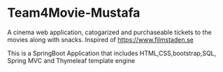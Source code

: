 # Team4Movie-Mustafa


A cinema web application, catogarized and purchaseable tickets to the movies along with snacks. Inspired of https://www.filmstaden.se


This is a SpringBoot Application that includes HTML,CSS,bootstrap,SQL, Spring MVC and Thymeleaf template engine
